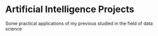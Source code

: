 # Artificial Intelligence Projects
Some practical applications of my previous studied in the field of data science
